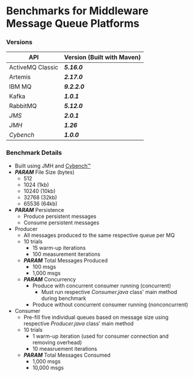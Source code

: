 # Benchmarks for Middleware Message Queue Platforms

### Versions
API | Version (Built with Maven)
-- | -- 
ActiveMQ Classic | ***5.16.0***
Artemis | ***2.17.0***
IBM MQ | ***9.2.2.0***
Kafka | ***1.0.1***
RabbitMQ | ***5.12.0***
*JMS* | ***2.0.1***
*JMH* | ***1.26***
*Cybench* | ***1.0.0***


### Benchmark Details
- Built using JMH and [Cybench™](https://cybench.io/)
- ***PARAM***  File Size (bytes)
  - 512
  - 1024 (1kb)
  - 10240 (10kb)
  - 32768 (32kb)
  - 65536 (64kb)
- ***PARAM***  Persistence
  - Produce persistent messages
  - Consume persistent messages
- Producer
  - All messages produced to the same respective queue per MQ
  - 10 trials
    - 15 warm-up iterations
    - 100 measurement iterations
  - ***PARAM***  Total Messages Produced
    - 100 msgs
    - 1,000 msgs
  - ***PARAM***  Concurrency
    - Produce with concurrent consumer running (concurrent)
      - Must run respective *Consumer.java* class' main method during benchmark
    - Produce without concurrent consumer running (nonconcurrent)
- Consumer
  - Pre-fill five individual queues based on message size using respective *Producer.java* class' main method
  - 10 trials
    - 1 warm-up iteration (used for consumer connection and removing overhead)
    - 10 measruement iterations
  - ***PARAM***  Total Messages Consumed
    - 1,000 msgs
    - 10,000 msgs
    
